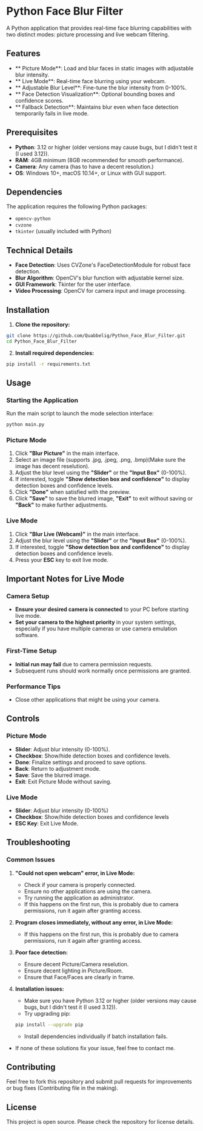 #  Python Face Blur Filter

A Python application that provides real-time face blurring capabilities with two distinct modes: picture processing and live webcam filtering.

##  Features

- ** Picture Mode**: Load and blur faces in static images with adjustable blur intensity.
- ** Live Mode**: Real-time face blurring using your webcam.
- ** Adjustable Blur Level**: Fine-tune the blur intensity from 0-100%.
- ** Face Detection Visualization**: Optional bounding boxes and confidence scores.
- ** Fallback Detection**: Maintains blur even when face detection temporarily fails in live mode.

##  Prerequisites

- **Python**: 3.12 or higher (older versions may cause bugs, but I didn't test it (I used 3.12)).
- **RAM**: 4GB minimum (8GB recommended for smooth performance).
- **Camera**: Any camera (has to have a decent resolution.)
- **OS**: Windows 10+, macOS 10.14+, or Linux with GUI support.

## Dependencies

The application requires the following Python packages:
- `opencv-python`
- `cvzone`
- `tkinter` (usually included with Python)

## Technical Details

- **Face Detection**: Uses CVZone's FaceDetectionModule for robust face detection.
- **Blur Algorithm**: OpenCV's blur function with adjustable kernel size.
- **GUI Framework**: Tkinter for the user interface.
- **Video Processing**: OpenCV for camera input and image processing.

##  Installation

1. **Clone the repository:**
```bash
git clone https://github.com/Quabbelig/Python_Face_Blur_Filter.git
cd Python_Face_Blur_Filter
```

2. **Install required dependencies:**
```bash
pip install -r requirements.txt
```

##  Usage

### Starting the Application

Run the main script to launch the mode selection interface:

```bash
python main.py
```

### Picture Mode

1. Click **"Blur Picture"** in the main interface.
2. Select an image file (supports .jpg, .jpeg, .png, .bmp)(Make sure the image has decent reselution).
3. Adjust the blur level using the **"Slider"** or the **"Input Box"** (0-100%).
4. If interested, toggle **"Show detection box and confidence"** to display detection boxes and confidence levels.
5. Click **"Done"** when satisfied with the preview.
6. Click **"Save"** to save the blurred image, **"Exit"** to exit without saving or **"Back"** to make further adjustments.

### Live Mode

1. Click **"Blur Live (Webcam)"** in the main interface.
2. Adjust the blur level using the **"Slider"** or the **"Input Box"** (0-100%).
3. If interested, toggle **"Show detection box and confidence"** to display detection boxes and confidence levels.
4. Press your **ESC** key to exit live mode.

## Important Notes for Live Mode

### Camera Setup
- **Ensure your desired camera is connected** to your PC before starting live mode.
- **Set your camera to the highest priority** in your system settings, especially if you have multiple cameras or use camera emulation software.

### First-Time Setup
- **Initial run may fail** due to camera permission requests.
- Subsequent runs should work normally once permissions are granted.

### Performance Tips
- Close other applications that might be using your camera.

## Controls

### Picture Mode
- **Slider**: Adjust blur intensity (0-100%).
- **Checkbox**: Show/hide detection boxes and confidence levels.
- **Done**: Finalize settings and proceed to save options.
- **Back**: Return to adjustment mode.
- **Save**: Save the blurred image.
- **Exit**: Exit Picture Mode without saving.

### Live Mode
- **Slider**: Adjust blur intensity (0-100%)
- **Checkbox**: Show/hide detection boxes and confidence levels
- **ESC Key**: Exit Live Mode.

## Troubleshooting

### Common Issues

1. **"Could not open webcam" error, in Live Mode:**
   - Check if your camera is properly connected.
   - Ensure no other applications are using the camera.
   - Try running the application as administrator.
   - If this happens on the first run, this is probably due to camera permissions, run it again after granting access.

2. **Program closes immediately, without any error, in Live Mode:**
   - If this happens on the first run, this is probably due to camera permissions, run it again after granting access.

3. **Poor face detection:**
   - Ensure decent Picture/Camera reselution.
   - Ensure decent lighting in Picture/Room.
   - Ensure that Face/Faces are clearly in frame.

5. **Installation issues:**
   - Make sure you have Python 3.12 or higher (older versions may cause bugs, but I didn't test it (I used 3.12)).
   - Try upgrading pip:
   ```bash
   pip install --upgrade pip
   ```
   - Install dependencies individually if batch installation fails.
  
- If none of these solutions fix your issue, feel free to contact me.

## Contributing

Feel free to fork this repository and submit pull requests for improvements or bug fixes (Contributing file in the making).

## License

This project is open source. Please check the repository for license details.
